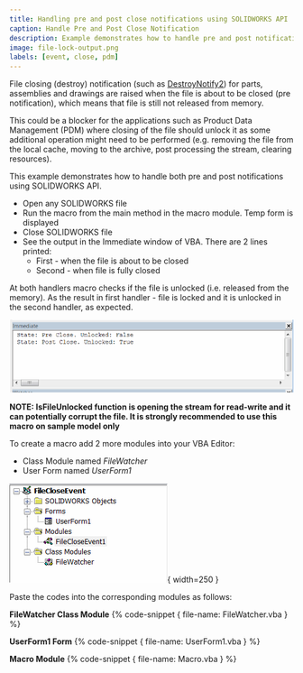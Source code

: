 ```yaml
---
title: Handling pre and post close notifications using SOLIDWORKS API
caption: Handle Pre and Post Close Notification
description: Example demonstrates how to handle pre and post notification of file closing using SOLIDWORKS API
image: file-lock-output.png
labels: [event, close, pdm]
---
```

File closing (destroy) notification (such as [DestroyNotify2](http://help.solidworks.com/2017/english/api/sldworksapi/SOLIDWORKS.Interop.sldworks~SOLIDWORKS.Interop.sldworks.DAssemblyDocEvents_DestroyNotify2EventHandler.html)) for parts, assemblies and drawings are raised when the file is about to be closed (pre notification), which means that file is still not released from memory.

This could be a blocker for the applications such as Product Data Management (PDM) where closing of the file should unlock it as some additional operation might need to be performed (e.g. removing the file from the local cache, moving to the archive, post processing the stream, clearing resources).

This example demonstrates how to handle both pre and post notifications using SOLIDWORKS API.

* Open any SOLIDWORKS file
* Run the macro from the main method in the macro module. Temp form is displayed
* Close SOLIDWORKS file
* See the output in the Immediate window of VBA. There are 2 lines printed:
    * First - when the file is about to be closed
    * Second - when file is fully closed

At both handlers macro checks if the file is unlocked (i.e. released from the memory). As the result in first handler - file is locked and it is unlocked in the second handler, as expected.

![Output results of the file closing](file-lock-output.png)

**NOTE: IsFileUnlocked function is opening the stream for read-write and it can potentially corrupt the file. It is strongly recommended to use this macro on sample model only**

To create a macro add 2 more modules into your VBA Editor:

* Class Module named *FileWatcher* 
* User Form named *UserForm1*

![VBA Macro solution tree](macro-solution.png){ width=250 }

Paste the codes into the corresponding modules as follows:

**FileWatcher Class Module**
{% code-snippet { file-name: FileWatcher.vba } %}

**UserForm1 Form**
{% code-snippet { file-name: UserForm1.vba } %}

**Macro Module**
{% code-snippet { file-name: Macro.vba } %}
